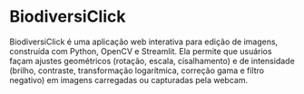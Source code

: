 # BiodiversiClick
BiodiversiClick é uma aplicação web interativa para edição de imagens, construída com Python, OpenCV e Streamlit. Ela permite que usuários façam ajustes geométricos (rotação, escala, cisalhamento) e de intensidade (brilho, contraste, transformação logarítmica, correção gama e filtro negativo) em imagens carregadas ou capturadas pela webcam.
